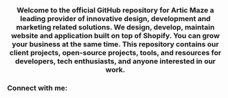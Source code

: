 <h3 align="center">Welcome to the official GitHub repository for Artic Maze a leading provider of innovative design, development and marketing related solutions. We design, develop, maintain website and application built on top of Shopify. You can grow your business at the same time. This repository contains our client projects, open-source projects, tools, and resources for developers, tech enthusiasts, and anyone interested in our work.</h3>

<h3 align="left">Connect with me:</h3>
<p align="left">
</p>


<!--
**articmaze/articmaze** is a ✨ _special_ ✨ repository because its `README.md` (this file) appears on your GitHub profile.

Here are some ideas to get you started:

- 🔭 I’m currently working on ...
- 🌱 I’m currently learning ...
- 👯 I’m looking to collaborate on ...
- 🤔 I’m looking for help with ...
- 💬 Ask me about ...
- 📫 How to reach me: ...
- 😄 Pronouns: ...
- ⚡ Fun fact: ...
-->
